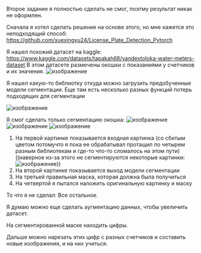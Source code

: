 Второе задание я полностью сделать не смог, поэтму результат никак не оформлен. 

Сначала я хотел сделать решение на основе этого, но мне кажется это неподходящий способ:
https://github.com/xuexingyu24/License_Plate_Detection_Pytorch

Я нашел похожий датасет на kaggle: 
https://www.kaggle.com/datasets/tapakah68/yandextoloka-water-meters-dataset
В этом датасете размечены окошки с показаниями у счетчиков и их значения. 
![изображение](https://github.com/yaneivan/volga_IT_23_ml/assets/93448742/68ede847-653b-42c4-afb1-1b4d3224d7df)

Я нашел какую-то библиотку откуда можно загрузить предобученные модели сегментации. Еще там есть несколько разных функций потерь подходящих для сегментации

![изображение](https://github.com/yaneivan/volga_IT_23_ml/assets/93448742/51df49be-d2da-4ba4-9c2b-ccc4ca66c243)


Я смог сделать только сегментацию окошка:
![изображение](https://github.com/yaneivan/volga_IT_23_ml/assets/93448742/f2903991-2494-4227-8113-0fa61dde4338)
![изображение](https://github.com/yaneivan/volga_IT_23_ml/assets/93448742/cb361dcc-87ad-4f6b-80af-f5d06615e132)
![изображение](https://github.com/yaneivan/volga_IT_23_ml/assets/93448742/2cc4fbf1-263b-413d-92e7-a17e225f6d1c)
1) На первой картинке показывается входная картинка (со сбитым цветом потомучто я пока ее обрабатывал протащил по четырем разным библиотекам и где-то что-то сломалось на этом пути)((наверное из-за этого не сегментируются некоторые картинки: ![изображение](https://github.com/yaneivan/volga_IT_23_ml/assets/93448742/ac87c0fe-f2e3-4b56-b471-d94373ee3a18)))
2) На второй картинке показывается выход модели сегментации
3) На третьей правильная маска, которая должна была получиться
4) На четвертой я пытался наложить оригинальную картинку и маску

То что я не сделал:
Все остальное. 

Я думаю можно еще сделать аугментацию данных, чтобы увеличить датасет.

На сегментированной маске находить цифры. 

Дальше можно нарезать этих цифр с разных счетчиков и составить новые изображения, и на них учиться. 
